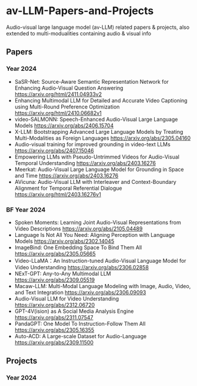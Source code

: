 # av-LLM-Papers-and-Projects 
Audio-visual large language model (av-LLM)  related papers &amp; projects, also extended to multi-modualities containing audio & visual info

## Papers 
### Year 2024
- SaSR-Net: Source-Aware Semantic Representation Network for Enhancing Audio-Visual Question Answering https://arxiv.org/html/2411.04933v2
- Enhancing Multimodal LLM for Detailed and Accurate Video Captioning using Multi-Round Preference Optimization https://arxiv.org/html/2410.06682v1
- video-SALMONN: Speech-Enhanced Audio-Visual Large Language Models https://arxiv.org/abs/2406.15704
- X-LLM: Bootstrapping Advanced Large Language Models by Treating Multi-Modalities as Foreign Languages https://arxiv.org/abs/2305.04160
- Audio-visual training for improved grounding in video-text LLMs https://arxiv.org/abs/2407.15046
- Empowering LLMs with Pseudo-Untrimmed Videos for Audio-Visual Temporal Understanding https://arxiv.org/abs/2403.16276
- Meerkat: Audio-Visual Large Language Model for Grounding in Space and Time https://arxiv.org/abs/2403.16276
- AVicuna: Audio-Visual LLM with Interleaver and Context-Boundary Alignment for Temporal Referential Dialogue https://arxiv.org/html/2403.16276v1

### BF Year 2024
- Spoken Moments: Learning Joint Audio-Visual Representations from Video Descriptions https://arxiv.org/abs/2105.04489
- Language Is Not All You Need: Aligning Perception with Language Models  https://arxiv.org/abs/2302.14045
- ImageBind: One Embedding Space To Bind Them All https://arxiv.org/abs/2305.05665
- Video-LLaMA：An Instruction-tuned Audio-Visual Language Model for Video Understanding  https://arxiv.org/abs/2306.02858
- NExT-GPT: Any-to-Any Multimodal LLM https://arxiv.org/abs/2309.05519
- Macaw-LLM: Multi-Modal Language Modeling with Image, Audio, Video, and Text Integration https://arxiv.org/abs/2306.09093
- Audio-Visual LLM for Video Understanding https://arxiv.org/abs/2312.06720
- GPT-4V(ision) as A Social Media Analysis Engine https://arxiv.org/abs/2311.07547
- PandaGPT: One Model To Instruction-Follow Them All https://arxiv.org/abs/2305.16355
- Auto-ACD: A Large-scale Dataset for Audio-Language https://arxiv.org/abs/2309.11500
## Projects
### Year 2024
